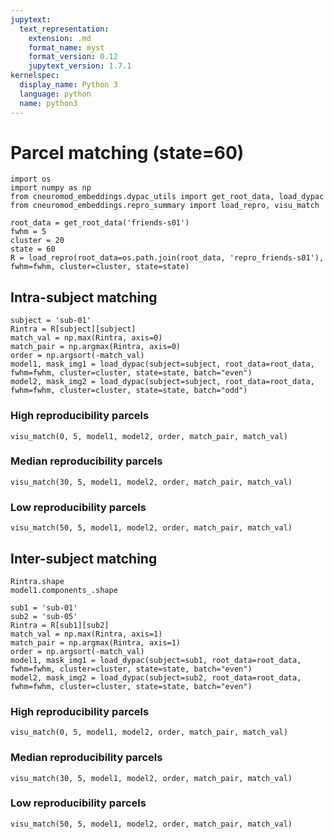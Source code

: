 ```yaml
---
jupytext:
  text_representation:
    extension: .md
    format_name: myst
    format_version: 0.12
    jupytext_version: 1.7.1
kernelspec:
  display_name: Python 3
  language: python
  name: python3
---
```


# Parcel matching (state=60)

```{code-cell} ipython3
import os
import numpy as np
from cneuromod_embeddings.dypac_utils import get_root_data, load_dypac
from cneuromod_embeddings.repro_summary import load_repro, visu_match
```

```{code-cell} ipython3
root_data = get_root_data('friends-s01')
fwhm = 5
cluster = 20
state = 60
R = load_repro(root_data=os.path.join(root_data, 'repro_friends-s01'), fwhm=fwhm, cluster=cluster, state=state)
```

## Intra-subject matching

```{code-cell} ipython3
subject = 'sub-01'
Rintra = R[subject][subject]
match_val = np.max(Rintra, axis=0)
match_pair = np.argmax(Rintra, axis=0)
order = np.argsort(-match_val)
model1, mask_img1 = load_dypac(subject=subject, root_data=root_data, fwhm=fwhm, cluster=cluster, state=state, batch="even")
model2, mask_img2 = load_dypac(subject=subject, root_data=root_data, fwhm=fwhm, cluster=cluster, state=state, batch="odd")
```

### High reproducibility parcels

```{code-cell} ipython3
visu_match(0, 5, model1, model2, order, match_pair, match_val)
```

### Median reproducibility parcels

```{code-cell} ipython3
visu_match(30, 5, model1, model2, order, match_pair, match_val)
```

### Low reproducibility parcels

```{code-cell} ipython3
visu_match(50, 5, model1, model2, order, match_pair, match_val)
```

## Inter-subject matching 

```{code-cell} ipython3
Rintra.shape
model1.components_.shape
```

```{code-cell} ipython3
sub1 = 'sub-01'
sub2 = 'sub-05'
Rintra = R[sub1][sub2]
match_val = np.max(Rintra, axis=1)
match_pair = np.argmax(Rintra, axis=1)
order = np.argsort(-match_val)
model1, mask_img1 = load_dypac(subject=sub1, root_data=root_data, fwhm=fwhm, cluster=cluster, state=state, batch="even")
model2, mask_img2 = load_dypac(subject=sub2, root_data=root_data, fwhm=fwhm, cluster=cluster, state=state, batch="even")
```

### High reproducibility parcels

```{code-cell} ipython3
visu_match(0, 5, model1, model2, order, match_pair, match_val)
```

### Median reproducibility parcels

```{code-cell} ipython3
visu_match(30, 5, model1, model2, order, match_pair, match_val)
```

### Low reproducibility parcels

```{code-cell} ipython3
visu_match(50, 5, model1, model2, order, match_pair, match_val)
```
